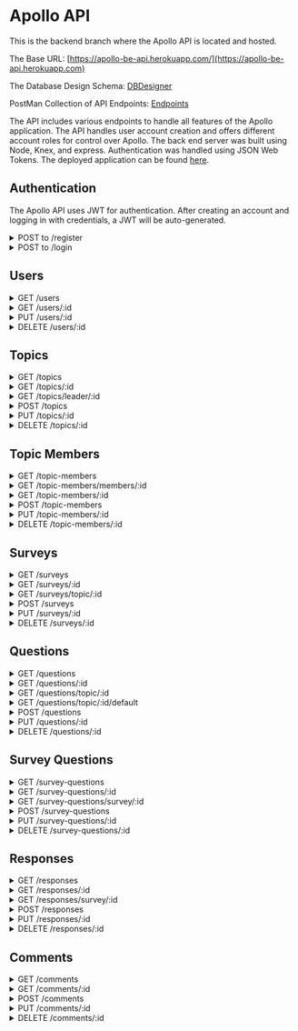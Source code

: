 # Apollo API

This is the backend branch where the Apollo API is located and hosted.

The Base URL: [https://apollo-be-api.herokuapp.com/](https://apollo-be-api.herokuapp.com)

The Database Design Schema: [DBDesigner](https://dbdesigner.page.link/msEfnXD14kH4NtQh9)

PostMan Collection of API Endpoints: [Endpoints](https://www.getpostman.com/collections/0cede12c1624dfc55e27)

The API includes various endpoints to handle all features of the Apollo application. The API handles user account creation and offers different account roles for control over Apollo. The back end server was built using Node, Knex, and express. Authentication was handled using JSON Web Tokens. The deployed application can be found [here](https://google.com).

## Authentication

The Apollo API uses JWT for authentication. After creating an account and logging in with credentials, a JWT will be auto-generated.

<details>

  <summary>POST to /register</summary>

  Creates a new user for Apollo

  Expected Request body:

  ```JSON
  {
    "first_name": "Joe",
    "last_name": "Doe",
    "email": "john@email.com",
    "password": "hashed with bcrypt"
  }
  ```

  Returned Response:

  ```JSON
  { "message": "SUCCESS: User with ID: 1 registered." }
  ```

</details>

<details>

  <summary>POST to /login</summary>

  Log in to Apollo with verified credentials

  Expected Request body:

  ```JSON
  {
    "email": "john@email.com",
    "password": "hashed with bcrypt"
  }
  ```

  Response:

  ```JSON
  {
    "message": "SUCCESS: User logged in.",
    "token": "eyJhbGciOiJIUzI1NiIsInR5cCI6IkpXVCJ9.eyJzdWJqZWN0Ijo0LCJlbWFpbCI6ImpvZUBnbWFpbC5jb20iLCJpYXQiOjE2MDQ0NDkyMTIsImV4cCI6MTYwNDUzNTYxMn0.j-Z_aHFVbxzmMSlLudQP7JGggo113ou4teDaDp9O7TE"
  }
  ```

</details>

## Users

<details>

  <summary>GET /users</summary>

  Fetch all users
  
  Response:

  ```JSON
  {
    "data": [
      {
        "id": 1,
        "first_name": "John",
        "last_name": "Doe",
        "email": "john@gmail.com"
      },
      {
        "id": 2,
        "first_name": "Jane",
        "last_name": "Doe",
        "email": "jane@gmail.com"
      },
      {
        "id": 3,
        "first_name": "Jimmy",
        "last_name": "Doe",
        "email": "jimmy@gmail.com"
      }
    ]
  }
  ```

</details>

<details>

  <summary>GET /users/:id</summary>

  Fetch a user by ID
  
  Response:

  ```JSON
  {
    "data": {
      "id": 1,
      "first_name": "John",
      "last_name": "Doe",
      "password": "test",
      "email": "john@gmail.com",
      "created_at": "2020-11-03 23:33:47",
      "updated_at": "2020-11-03 23:33:47"
    }
  }
  ```

</details>

<details>

  <summary>PUT /users/:id</summary>

  Edit a user

  Expected Request Body:

  ```jSON
  {
    "first_name": "Joe"
  }
  ```
  
  Response:

  ```JSON
  { "message": "SUCCESS: User with ID: 1 updated." }
  ```

</details>

<details>

  <summary>DELETE /users/:id</summary>

  Delete a user
  
  Response:

  ```JSON
  { "message": "SUCCESS: User with ID: 1 deleted." }
  ```

</details>

## Topics

<details>

  <summary>GET /topics</summary>

  Fetch all topics
  
  Response:

  ```JSON
  {
    "data": [
      {
        "id": 1,
        "title": "Stand Up",
        "frequency": "Daily",
        "join_code": "K6C8XY",
        "leader_id": 1,
        "created_at": "2020-11-03 23:33:47",
        "updated_at": "2020-11-03 23:33:47"
      },
      {
        "id": 2,
        "title": "Engineering All-Hands",
        "frequency": "Once",
        "join_code": "Y9H3LQ",
        "leader_id": 2,
        "created_at": "2020-11-03 23:33:47",
        "updated_at": "2020-11-03 23:33:47"
      },
      {
        "id": 3,
        "title": "Interview",
        "frequency": "Once",
        "join_code": "L9M4DP",
        "leader_id": 1,
        "created_at": "2020-11-03 23:33:47",
        "updated_at": "2020-11-03 23:33:47"
      }
    ]
  }
  ```

</details>

<details>

  <summary>GET /topics/:id</summary>

  Fetch a topic by ID
  
  Response:

  ```JSON
  {
    "data": {
      "id": 1,
      "title": "Stand Up",
      "frequency": "Daily",
      "join_code": "K6C8XY",
      "leader_id": 1,
      "created_at": "2020-11-03 23:33:47",
      "updated_at": "2020-11-03 23:33:47"
    }
  }
  ```

</details>

<details>

  <summary>GET /topics/leader/:id</summary>

  Fetch all topics by a leader ID
  
  Response:

  ```JSON
  {
    "data": [
      {
        "id": 1,
        "title": "Stand Up",
        "frequency": "Daily",
        "join_code": "K6C8XY",
        "leader_id": 1,
        "first_name": "John",
        "last_name": "Doe"
      },
      {
        "id": 3,
        "title": "Interview",
        "frequency": "Once",
        "join_code": "L9M4DP",
        "leader_id": 1,
        "first_name": "John",
        "last_name": "Doe"
      }
    ]
  }
  ```

</details>

<details>

  <summary>POST /topics</summary>

  Create a new topic

  Expected Request Body:

  ```JSON
  {
    "title": "Stakeholder Meeting",
    "frequency": "Weekly",
    "join_code": "P8FG6K",
    "leader_id": 2
  }
  ```
  
  Response:

  ```JSON
  {
    "message": "SUCCESS: Topic with ID: 1 created."
  }
  ```

</details>

<details>

  <summary>PUT /topics/:id</summary>

  Edit a topic

  Expected Request Body:

  ```JSON
  {
    "title": "Stakeholder Meeting",
    "frequency": "Monthly",
    "join_code": "P8FG6K",
    "leader_id": 2
  }
  ```
  
  Response:

  ```JSON
  {
    "message": "SUCCESS: Topic with ID: 1 updated."
  }
  ```

</details>

<details>

  <summary>DELETE /topics/:id</summary>

  Delete a topic
  
  Response:

  ```JSON
  { "message": "SUCCESS: Topic with ID: 4 deleted." }
  ```

</details>

## Topic Members

<details>

  <summary>GET /topic-members</summary>

  Fetch all topic members
  
  Response:

  ```JSON
  {
    "data": [
      {
        "id": 1,
        "topic_id": 1,
        "user_id": 2,
        "role": "admin",
        "created_at": "2020-11-03 23:33:47",
        "updated_at": "2020-11-03 23:33:47"
      },
      {
        "id": 2,
        "topic_id": 1,
        "user_id": 3,
        "role": "user",
        "created_at": "2020-11-03 23:33:47",
        "updated_at": "2020-11-03 23:33:47"
      }
    ]
  }
  ```

</details>

<details>

  <summary>GET /topic-members/members/:id</summary>

  Fetch a topic member by id
  
  Response:

  ```JSON
  {
    "data": {
      "id": 1,
      "topic_id": 1,
      "user_id": 2,
      "role": "admin",
      "created_at": "2020-11-03 23:33:47",
      "updated_at": "2020-11-03 23:33:47"
    }
  }
  ```

</details>

<details>

  <summary>GET /topic-members/:id</summary>

  Fetch all topic members by a topic id
  
  Response:

  ```JSON
  {
    "data": [
      {
        "topic_id": 1,
        "user_id": 2,
        "first_name": "Jane",
        "last_name": "Doe",
        "email": "jane@gmail.com",
        "role": "admin"
      },
      {
        "topic_id": 1,
        "user_id": 3,
        "first_name": "Jimmy",
        "last_name": "Doe",
        "email": "jimmy@gmail.com",
        "role": "user"
      }
    ]
  }
  ```

</details>

<details>

  <summary>POST /topic-members</summary>

  Creates a new topic-member

  Expected Request Body:

  ```JSON
  {
    "topic_id": 1,
    "user_id": 2,
    "role": "user"
  }
  ```
  
  Response:

  ```JSON
  { "message": "SUCCESS: Topic Member with ID: 1 created." }
  ```

</details>

<details>

  <summary>PUT /topic-members/:id</summary>

  Edit a topic member. Can be used to change member roles/privileges

  Expected Request Body:

  ```JSON
  {
    "topic_id": 1,
    "user_id": 2,
    "role": "admin"
  }
  ```
  
  Response:

  ```JSON
  { "message": "SUCCESS: Topic with ID: 1 updated." }
  ```

</details>

<details>

  <summary>DELETE /topic-members/:id</summary>

  Delete a topic member. Can be used to remove a user from a topic
  
  Response:

  ```JSON
  { "message": "SUCCESS: Topic Member with ID: 1 deleted." }
  ```

</details>

## Surveys

<details>

  <summary>GET /surveys</summary>

  Fetch all surveys
  
  Response:

  ```JSON
  {
    "data": [
      {
        "id": 1,
        "topic_id": 1,
        "context": "Product Leadership",
        "created_at": "2020-11-03 23:33:47",
        "updated_at": "2020-11-03 23:33:47"
      },
      {
        "id": 2,
        "topic_id": 2,
        "context": "Product Leadership",
        "created_at": "2020-11-03 23:33:47",
        "updated_at": "2020-11-03 23:33:47"
      }
    ]
  }
  ```

</details>

<details>

  <summary>GET /surveys/:id</summary>

  Fetch a survey by ID
  
  Response:

  ```JSON
  {
    "data": {
      "id": 1,
      "topic_id": 1,
      "context": "Product Leadership",
      "created_at": "2020-11-03 23:33:47",
      "updated_at": "2020-11-03 23:33:47"
    },
  }
  ```

</details>

<details>

  <summary>GET /surveys/topic/:id</summary>

  Fetch all surveys by a topic ID
  
  Response:

  ```JSON
  {
    "data": [
      {
        "id": 1,
        "title": "Stand Up",
        "frequency": "Daily",
        "join_code": "K6C8XY",
        "leader_id": 1,
        "created_at": "2020-11-03 23:33:47",
        "updated_at": "2020-11-03 23:33:47",
        "topic_id": 1,
        "context": "Product Leadership"
      },
      {
        "id": 3,
        "title": "Stand Up",
        "frequency": "Daily",
        "join_code": "K6C8XY",
        "leader_id": 1,
        "created_at": "2020-11-03 23:33:47",
        "updated_at": "2020-11-03 23:33:47",
        "topic_id": 1,
        "context": "Design Leadership"
      }
    ]
  }
  ```

</details>

<details>

  <summary>POST /surveys</summary>

  Create a new survey

  Expected Request Body:

  ```JSON
  {
    "topic_id": 2,
    "context": "Engineering Leadership"
  }
  ```
  
  Response:

  ```JSON
  { "message": "SUCCESS: Survey with ID: 1 created." }
  ```

</details>

<details>

  <summary>PUT /surveys/:id</summary>

  Edit a survey

  Expected Request Body:

  ```JSON
  {
    "topic_id": 2,
    "context": "Design Leadership"
  }
  ```
  
  Response:

  ```JSON
  { "message": "SUCCESS: Survey with ID: 1 updated." }
  ```

</details>

<details>

  <summary>DELETE /surveys/:id</summary>

  Delete a survey
  
  Response:

  ```JSON
  { "message": "SUCCESS: Survey with ID: 1 deleted." }
  ```

</details>

## Questions

<details>

  <summary>GET /questions</summary>

  Fetch all questions
  
  Response:

  ```JSON
  {
    "data": [
      {
          "id": 1,
          "topic_id": 1,
          "type": "context",
          "style": "text",
          "question": "What is our current priority?",
          "default": 1,
          "created_at": "2020-11-03 23:33:47",
          "updated_at": "2020-11-03 23:33:47"
      },
      {
          "id": 2,
          "topic_id": 1,
          "type": "request",
          "style": "text",
          "question": "Do you have any blockers?",
          "default": 1,
          "created_at": "2020-11-03 23:33:47",
          "updated_at": "2020-11-03 23:33:47"
      },
    ]
  }
  ```

</details>

<details>

  <summary>GET /questions/:id</summary>

  Fetch a question by id
  
  Response:

  ```JSON
  {
    "data": {
      "id": 1,
      "topic_id": 1,
      "type": "context",
      "style": "text",
      "question": "What is our current priority?",
      "default": 1,
      "created_at": "2020-11-03 23:33:47",
      "updated_at": "2020-11-03 23:33:47"
    }
  }
  ```

</details>

<details>

  <summary>GET /questions/topic/:id</summary>

  Fetch all questions by a topic id
  
  Response:

  ```JSON
  {
    "data": [
      {
        "topic_id": 1,
        "type": "context",
        "style": "text",
        "question": "What is our current priority?",
        "default": 1
      }
      {
        "topic_id": 1,
        "type": "request",
        "style": "text",
        "question": "What are you working on?",
        "default": 1
      },
      {
        "topic_id": 1,
        "type": "request",
        "style": "text",
        "question": "What will you work on?",
        "default": 1
      },
      {
        "topic_id": 1,
        "type": "request",
        "style": "text",
        "question": "Do you have any blockers?",
        "default": 1
      }
    ]
  }
  ```

</details>

<details>

  <summary>GET /questions/topic/:id/default</summary>

  Fetch all default questions by a topic id. Default questions are preset when creating a topic and will be initialized with every new survey. Changing default questions will cause all new surveys to be created with the newly selected questions.
  
  Response:

  ```JSON
  {
    "data": [
      {
        "topic_id": 1,
        "type": "context",
        "style": "text",
        "question": "What is our current priority?",
        "default": 1
      }
      {
        "topic_id": 1,
        "type": "request",
        "style": "text",
        "question": "What are you working on?",
        "default": 1
      },
      {
        "topic_id": 1,
        "type": "request",
        "style": "text",
        "question": "What will you work on?",
        "default": 1
      },
      {
        "topic_id": 1,
        "type": "request",
        "style": "text",
        "question": "Do you have any blockers?",
        "default": 1
      }
    ]
  }
  ```

</details>

<details>

  <summary>POST /questions</summary>

  Create a new question

  Expected Request Body:

  ```JSON
  {
    "topic_id": 1,
    "type": "request",
    "style": "rating",
    "question": "How are you feeling after this week?"
  }
  ```
  
  Response:

  ```JSON
  { "message": "SUCCESS: Question with ID: 1 created." }
  ```

</details>

<details>

  <summary>PUT /questions/:id</summary>

  Edit a question

  Expected Request Body:

  ```JSON
  {
    "style": "text",
  }
  ```
  
  Response:

  ```JSON
  { "message": "SUCCESS: Question with ID: 1 updated." }
  ```

</details>

<details>

  <summary>DELETE /questions/:id</summary>

  Delete a question
  
  Response:

  ```JSON
  { "message": "SUCCESS: Question with ID: 1 deleted." }
  ```

</details>

## Survey Questions

<details>

  <summary>GET /survey-questions</summary>

  Get all survey questions
  
  Response:

  ```JSON
  {
    "data": [
      {
        "id": 1,
        "survey_id": 1,
        "question_id": 1,
        "created_at": "2020-11-03 23:33:47",
        "updated_at": "2020-11-03 23:33:47",
        "topic_id": 1,
        "type": "context",
        "style": "text",
        "question": "What is our current priority?",
        "default": 1
      },
      {
        "id": 2,
        "survey_id": 1,
        "question_id": 6,
        "created_at": "2020-11-03 23:33:47",
        "updated_at": "2020-11-03 23:33:47",
        "topic_id": 1,
        "type": "request",
        "style": "text",
        "question": "Do you have any blockers?",
        "default": 1
      }
    ]
  }
  ```

</details>

<details>

  <summary>GET /survey-questions/:id</summary>

  Get a survey question by id
  
  Response:

  ```JSON
  {
    "data": {
      "id": 1,
      "topic_id": 1,
      "type": "context",
      "style": "text",
      "question": "What is our current priority?",
      "default": 1,
      "created_at": "2020-11-03 23:33:47",
      "updated_at": "2020-11-03 23:33:47"
    }
  }
  ```

</details>

<details>

  <summary>GET /survey-questions/survey/:id</summary>

  Get a survey question by a survey id
  
  Response:

  ```JSON
  {
    "data": [
      {
        "topic_id": 1,
        "survey_id": 1,
        "question_id": 1,
        "type": "context",
        "style": "text",
        "question": "What is our current priority?",
        "default": 1
      },
      {
        "topic_id": 1,
        "survey_id": 1,
        "question_id": 2,
        "type": "context",
        "style": "text",
        "question": "When is the next deadline?",
        "default": 1
      },
    ]
  }
  ```

</details>

<details>

  <summary>POST /survey-questions</summary>

  Create a new survey question. The database will create the question first if it noes not yet exist in the database. If no `question_id` is given, the question will first be created. The question object is needed so that the db can create the question before creating the survey question if the question does not yet exist.

  Expected Request Body:

  ```JSON
  {
    "sq": {
      "survey_id": 1,
      "question_id": 1,
    },
    "question": {
      "topic_id": 1,
      "type": "request",
      "style": "text",
      "question": "What is our current priority?"
    }
  }
  ```
  
  Response:

  ```JSON
  { "message": "SUCCESS: Survey Question with ID: 1 created." }
  ```

</details>

<details>

  <summary>PUT /survey-questions/:id</summary>

  Edit a survey question

  Expected Request Body:

  ```JSON
  {
    "survey_id": 1,
    "question_id": 2
  }
  ```
  
  Response:

  ```JSON
  { "message": "SUCCESS: Survey Question with ID: 1 updated." }
  ```

</details>

<details>

  <summary>DELETE /survey-questions/:id</summary>

  Delete a survey question
  
  Response:

  ```JSON
  { "message": "SUCCESS: Survey Question with ID: 1 deleted." }
  ```

</details>

## Responses

<details>

  <summary>GET /responses</summary>

  Fetch all responses. The response JSON object will return the response, the question, and the user that responded.
  
  Response:

  ```JSON
  {
    "data": [
      {
        "id": 1,
        "question_id": 1,
        "user_id": 1,
        "survey_id": 1,
        "response": "Finishing the release 1 deliverables.",
        "created_at": "2020-11-03 23:33:47",
        "updated_at": "2020-11-03 23:33:47",
        "topic_id": 1,
        "type": "context",
        "style": "text",
        "question": "What is our current priority?",
        "default": 1,
        "first_name": "John",
        "last_name": "Doe",
        "email": "john@gmail.com"
      },
      {
        "id": 2,
        "question_id": 2,
        "user_id": 1,
        "survey_id": 1,
        "response": "Friday of this week.",
        "created_at": "2020-11-03 23:33:47",
        "updated_at": "2020-11-03 23:33:47",
        "topic_id": 1,
        "type": "context",
        "style": "text",
        "question": "When is the next deadline?",
        "default": 1,
        "first_name": "John",
        "last_name": "Doe",
        "email": "john@gmail.com"
      },
      {
        "id": 3,
        "question_id": 3,
        "user_id": 1,
        "survey_id": 1,
        "response": "We added a new member to our team!",
        "created_at": "2020-11-03 23:33:47",
        "updated_at": "2020-11-03 23:33:47",
        "topic_id": 1,
        "type": "context",
        "style": "text",
        "question": "Are there any announcements for the team?",
        "default": 1,
        "first_name": "John",
        "last_name": "Doe",
        "email": "john@gmail.com"
      }
    ]
  }
  ```

</details>

<details>

  <summary>GET /responses/:id</summary>

  Get a response by id
  
  Response:

  ```JSON
  {
    "data": {
      "id": 1,
      "question_id": 1,
      "user_id": 1,
      "survey_id": 1,
      "response": "Finishing the release 1 deliverables.",
      "created_at": "2020-11-03 23:33:47",
      "updated_at": "2020-11-03 23:33:47",
      "topic_id": 1,
      "type": "context",
      "style": "text",
      "question": "What is our current priority?",
      "default": 1,
      "first_name": "John",
      "last_name": "Doe",
      "email": "john@gmail.com"
    }
  }
  ```

</details>

<details>

  <summary>GET /responses/survey/:id</summary>

  Get all responses by a survey id
  
  Response:

  ```JSON
  {
    "data": [
      {
        "id": 1,
        "question_id": 1,
        "user_id": 1,
        "survey_id": 1,
        "response": "Finishing the release 1 deliverables.",
        "created_at": "2020-11-03 23:33:47",
        "updated_at": "2020-11-03 23:33:47",
        "topic_id": 1,
        "type": "context",
        "style": "text",
        "question": "What is our current priority?",
        "default": 1,
        "first_name": "John",
        "last_name": "Doe",
        "email": "john@gmail.com"
      },
      {
        "id": 1,
        "question_id": 1,
        "user_id": 2,
        "survey_id": 1,
        "response": "Finishing the back end API.",
        "created_at": "2020-11-04 13:53:17",
        "updated_at": "2020-11-04 13:53:17",
        "topic_id": 1,
        "type": "context",
        "style": "text",
        "question": "What is our current priority?",
        "default": 1,
        "first_name": "Jane",
        "last_name": "Doe",
        "email": "jane@gmail.com"
      },
    ]
  }
  ```

</details>

<details>

  <summary>POST /responses</summary>

  Create a new response

  Expected Request Body:

  ```JSON
  {
    "question_id": 1,
    "user_id": 2,
    "survey_id": 1,
    "response": "Finishing up the back end API."
  }
  ```
  
  Response:

  ```JSON
  { "message": "SUCCESS: Response with ID: 1 created."}
  ```

</details>

<details>

  <summary>PUT /responses/:id</summary>

  Edit a response

  Expected Request Body:

  ```JSON
  {
    "question_id": 1,
    "user_id": 2,
    "survey_id": 1,
    "response": "Finishing up the UI components."
  }
  ```
  
  Response:

  ```JSON
  { "message": "SUCCESS: Response with ID: 1 updated."}
  ```

</details>

<details>

  <summary>DELETE /responses/:id</summary>

  Delete a response
  
  Response:

  ```JSON
  { "message": "SUCCESS: Response with ID: 1 deleted."}
  ```

</details>

## Comments

<details>

  <summary>GET /comments</summary>

  Fetch all comments
  
  Response:

  ```JSON
  {
    "data": [
      {
        "id": 1,
        "user_id": 1,
        "response_id": 5,
        "comment": "Are you following the most recent wire frames?",
        "created_at": "2020-11-03 23:33:47",
        "updated_at": "2020-11-03 23:33:47"
      },
      {
        "id": 2,
        "user_id": 2,
        "response_id": 5,
        "comment": "Yes, the ones delivered on Monday?",
        "created_at": "2020-11-03 23:33:47",
        "updated_at": "2020-11-03 23:33:47"
      },
      {
        "id": 3,
        "user_id": 2,
        "response_id": 5,
        "comment": "I got them from Jimmy",
        "created_at": "2020-11-03 23:33:47",
        "updated_at": "2020-11-03 23:33:47"
      }
    ]
  }
  ```

</details>

<details>

  <summary>GET /comments/:id</summary>

  Fetch a comment by id
  
  Response:

  ```JSON
  {
    "data": {
      "id": 1,
      "user_id": 1,
      "response_id": 5,
      "comment": "Are you following the most recent wire frames?",
      "created_at": "2020-11-03 23:33:47",
      "updated_at": "2020-11-03 23:33:47"
    }
  }
  ```

</details>

<details>

  <summary>POST /comments</summary>

  Create a new comment

  Expected Request Body:

  ```JSON
  {
    "user_id": 1,
    "response_id": 5,
    "comment": "Awesome! Keep up the great work.",
  }
  ```
  
  Response:

  ```JSON
  { "message": "SUCCESS: Comment with ID: 1 created."}
  ```

</details>

<details>

  <summary>PUT /comments/:id</summary>

  Edit a comment

  Expected Request Body:

  ```JSON
  {
    "user_id": 1,
    "response_id": 5,
    "comment": "Do you have any questions?",
  }
  ```
  
  Response:

  ```JSON
  { "message": "SUCCESS: Comment with ID: 1 updated."}
  ```

</details>

<details>

  <summary>DELETE /comments/:id</summary>

  Delete a comment
  
  Response:

  ```JSON
  { "message": "SUCCESS: Comment with ID: 1 deleted."}
  ```

</details>